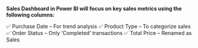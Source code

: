 **Sales Dashboard in Power BI will focus on key sales metrics using the following columns:**

✅ Purchase Date – For trend analysis
✅ Product Type – To categorize sales
✅ Order Status – Only ‘Completed’ transactions
✅ Total Price – Renamed as Sales
